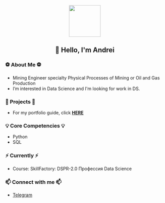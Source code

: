 <div id="header" align="center">
  <img src="https://media.giphy.com/media/kyKuZzsa6bShl3SaHe/giphy.gif" width="100"/>
</div>

<div id="badges" align="center">
    <img src="https://komarev.com/ghpvc/?username=AndreiDS63&style=flat-square&color=blue" alt=""/>
    <h2>
    👋 Hello, I'm Andrei 
    </h2>
</div>


### ⚽ About Me ⚽
- Mining Engineer specialty Physical Processes of Mining or Oil and Gas Production
- I’m interested in Data Science and I'm looking for work in DS.

### 💼 Projects 💼
- For my portfolio guide, click **[HERE](https://github.com/AndreiDS63/educational_projects)**

### 💡 Core Competencies 💡
- Python
- SQL

### ⚡️ Currently ⚡️
- Course: SkillFactory: DSPR-2.0 Профессия Data Science

### 📫 Connect with me 📫
- [Telegram](https://t.me/Dolzhikov_as )


<!---
AndreiDS63/AndreiDS63 is a ✨ special ✨ repository because its `README.md` (this file) appears on your GitHub profile.
You can click the Preview link to take a look at your changes.
--->

